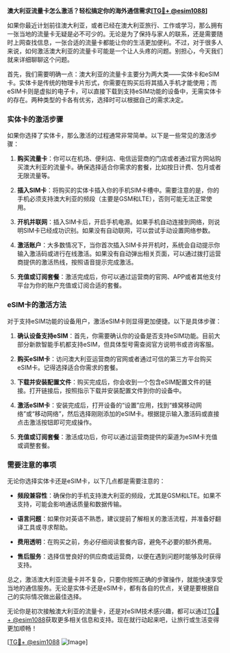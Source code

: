 **澳大利亚流量卡怎么激活？轻松搞定你的海外通信需求[[TG💪+ @esim1088](https://t.me/s/esim1088)]**

如果你最近计划前往澳大利亚，或者已经在澳大利亚旅行、工作或学习，那么拥有一张当地的流量卡无疑是必不可少的。无论是为了保持与家人的联系，还是需要随时上网查找信息，一张合适的流量卡都能让你的生活更加便利。不过，对于很多人来说，如何激活澳大利亚的流量卡可能是一个让人头疼的问题。别担心，今天我们就来详细聊聊这个问题。

首先，我们需要明确一点：澳大利亚的流量卡主要分为两大类——实体卡和eSIM卡。实体卡是传统的物理卡片形式，你需要在购买后将其插入手机才能使用；而eSIM卡则是虚拟的电子卡，可以直接下载到支持eSIM功能的设备中，无需实体卡的存在。两种类型的卡各有优劣，选择时可以根据自己的需求决定。

### 实体卡的激活步骤

如果你选择了实体卡，那么激活的过程通常非常简单。以下是一些常见的激活步骤：

1. **购买流量卡**：你可以在机场、便利店、电信运营商的门店或者通过官方网站购买澳大利亚的流量卡。确保选择适合你需求的套餐，比如按日计费、包月或者无限流量等。

2. **插入SIM卡**：将购买的实体卡插入你的手机SIM卡槽中。需要注意的是，你的手机必须支持澳大利亚的频段（主要是GSM和LTE），否则可能无法正常使用。

3. **开机并联网**：插入SIM卡后，开启手机电源。如果手机自动连接到网络，则说明SIM卡已经成功识别。如果没有自动联网，可以尝试手动设置网络参数。

4. **激活账户**：大多数情况下，当你首次插入SIM卡并开机时，系统会自动提示你输入激活码或进行在线激活。如果没有自动弹出相关页面，可以通过拨打运营商提供的激活热线，按照语音提示完成激活。

5. **充值或订阅套餐**：激活完成后，你可以通过运营商的官网、APP或者其他支付平台为你的账户充值或订阅合适的套餐。

### eSIM卡的激活方法

对于支持eSIM功能的设备用户，激活eSIM卡则显得更加便捷。以下是具体步骤：

1. **确认设备支持eSIM**：首先，你需要确认你的设备是否支持eSIM功能。目前大部分新款智能手机都支持eSIM，但具体型号需查阅官方说明书或咨询客服。

2. **购买eSIM卡**：访问澳大利亚运营商的官网或者通过可信的第三方平台购买eSIM卡。记得选择适合你需求的套餐。

3. **下载并安装配置文件**：购买完成后，你会收到一个包含eSIM配置文件的链接。打开链接后，按照指示下载并安装配置文件到你的设备中。

4. **激活eSIM卡**：安装完成后，打开设备的“设置”应用，找到“蜂窝移动网络”或“移动网络”，然后选择刚刚添加的eSIM卡。根据提示输入激活码或直接点击激活按钮即可完成操作。

5. **充值或订阅套餐**：激活成功后，你可以通过运营商提供的渠道为eSIM卡充值或调整套餐。

### 需要注意的事项

无论你选择实体卡还是eSIM卡，以下几点都是需要注意的：

- **频段兼容性**：确保你的手机支持澳大利亚的频段，尤其是GSM和LTE。如果不支持，可能会影响通话质量和数据传输。
  
- **语言问题**：如果你对英语不熟悉，建议提前了解相关的激活流程，并准备好翻译工具或寻求帮助。

- **费用透明**：在购买之前，务必仔细阅读套餐内容，避免不必要的额外费用。

- **售后服务**：选择信誉良好的供应商或运营商，以便在遇到问题时能够及时获得支持。

总之，激活澳大利亚流量卡并不复杂，只要你按照正确的步骤操作，就能快速享受当地的通信服务。无论是实体卡还是eSIM卡，都有各自的优点，关键是要根据自己的实际情况做出最佳选择。

无论你是初次接触澳大利亚的流量卡，还是对eSIM技术感兴趣，都可以通过[TG💪+ @esim1088](https://t.me/s/esim1088)获取更多相关信息和支持。现在就行动起来吧，让旅行或生活变得更加顺畅！

[[TG💪+ @esim1088](https://t.me/s/esim1088) ![Image](https://i.postimg.cc/4NQfJmqS/Snipaste-2025-05-13-00-14-12.png)]